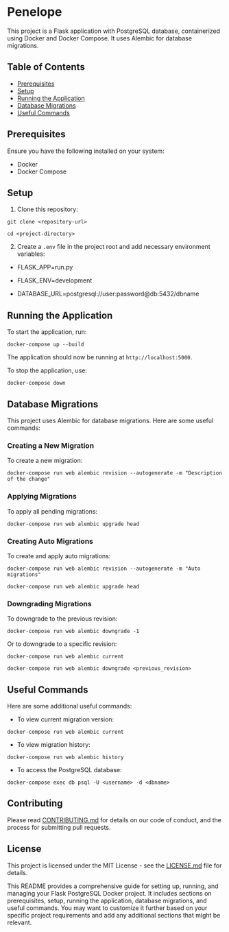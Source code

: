 # Penelope

This project is a Flask application with PostgreSQL database, containerized using Docker and Docker Compose. It uses Alembic for database migrations.

## Table of Contents

- [Prerequisites](#prerequisites)
- [Setup](#setup)
- [Running the Application](#running-the-application)
- [Database Migrations](#database-migrations)
- [Useful Commands](#useful-commands)

## Prerequisites

Ensure you have the following installed on your system:

- Docker
- Docker Compose

## Setup

1. Clone this repository:

```console
git clone <repository-url>
```

```console
cd <project-directory>
```

2. Create a `.env` file in the project root and add necessary environment variables:

- FLASK_APP=run.py

- FLASK_ENV=development

- DATABASE_URL=postgresql://user:password@db:5432/dbname

## Running the Application

To start the application, run:

```console
docker-compose up --build
```

The application should now be running at `http://localhost:5000`.

To stop the application, use:

```console
docker-compose down
```

## Database Migrations

This project uses Alembic for database migrations. Here are some useful commands:

### Creating a New Migration

To create a new migration:

```console
docker-compose run web alembic revision --autogenerate -m "Description of the change"
```

### Applying Migrations

To apply all pending migrations:

```console
docker-compose run web alembic upgrade head
```

### Creating Auto Migrations

To create and apply auto migrations:

```console
docker-compose run web alembic revision --autogenerate -m "Auto migrations"
```

```console
docker-compose run web alembic upgrade head
```

### Downgrading Migrations

To downgrade to the previous revision:

```console
docker-compose run web alembic downgrade -1
```

Or to downgrade to a specific revision:


```console
docker-compose run web alembic current
```

```console
docker-compose run web alembic downgrade <previous_revision>
```

## Useful Commands

Here are some additional useful commands:

- To view current migration version:

```console
docker-compose run web alembic current
```

- To view migration history:

```console
docker-compose run web alembic history
```

- To access the PostgreSQL database:

```console
docker-compose exec db psql -U <username> -d <dbname>
```

## Contributing

Please read [CONTRIBUTING.md](CONTRIBUTING.md) for details on our code of conduct, and the process for submitting pull requests.

## License

This project is licensed under the MIT License - see the [LICENSE.md](LICENSE.md) file for details.

This README provides a comprehensive guide for setting up, running, and managing your Flask PostgreSQL Docker project. It includes sections on prerequisites, setup, running the application, database migrations, and useful commands. You may want to customize it further based on your specific project requirements and add any additional sections that might be relevant.
